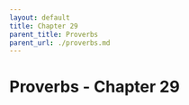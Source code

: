 ```yaml
---
layout: default
title: Chapter 29
parent_title: Proverbs
parent_url: ./proverbs.md
---
```


# Proverbs - Chapter 29
